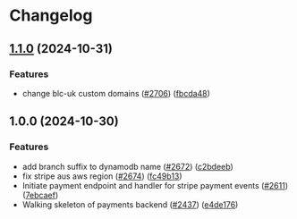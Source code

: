 # Changelog

## [1.1.0](https://github.com/bluelightcard/BlueLightCard-2.0/compare/bluelightcard/payments-v1.0.0...bluelightcard/payments-v1.1.0) (2024-10-31)


### Features

* change blc-uk custom domains ([#2706](https://github.com/bluelightcard/BlueLightCard-2.0/issues/2706)) ([fbcda48](https://github.com/bluelightcard/BlueLightCard-2.0/commit/fbcda48af74f4bdc2fa92878997b5a8bf31520b9))

## 1.0.0 (2024-10-30)


### Features

* add branch suffix to dynamodb name ([#2672](https://github.com/bluelightcard/BlueLightCard-2.0/issues/2672)) ([c2bdeeb](https://github.com/bluelightcard/BlueLightCard-2.0/commit/c2bdeebadc5edf9e6577b0b091e2c773abb41edd))
* fix stripe aus aws region ([#2674](https://github.com/bluelightcard/BlueLightCard-2.0/issues/2674)) ([fc49b13](https://github.com/bluelightcard/BlueLightCard-2.0/commit/fc49b136677445145bd51898d7767b1e45984a13))
* Initiate payment endpoint and handler for stripe payment events ([#2611](https://github.com/bluelightcard/BlueLightCard-2.0/issues/2611)) ([7ebcaef](https://github.com/bluelightcard/BlueLightCard-2.0/commit/7ebcaefde05ef89ca645caea34a2d7b24ac56dae))
* Walking skeleton of payments backend ([#2437](https://github.com/bluelightcard/BlueLightCard-2.0/issues/2437)) ([e4de176](https://github.com/bluelightcard/BlueLightCard-2.0/commit/e4de176e1d383f140d9db5d57511b188c4a88510))
